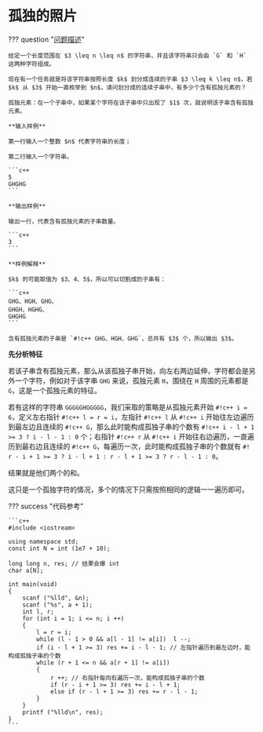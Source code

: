 # 孤独的照片

??? question "[问题描述](https://www.acwing.com/activity/content/problem/content/7861/)"

    给定一个长度范围在 $3 \leq n \leq n$ 的字符串，并且该字符串只会由 `G` 和 `H` 这两种字符组成。

    现在有一个任务就是将该字符串按照长度 $k$ 划分成连续的子串 $3 \leq k \leq n$，若 $k$ 从 $3$ 开始一直枚举到 $n$，请问划分成的连续子串中，有多少个含有孤独元素的？

    孤独元素：在一个子串中，如果某个字符在该子串中只出现了 $1$ 次，就说明该子串含有孤独元素。

    **输入样例**

    第一行输入一个整数 $n$ 代表字符串的长度；

    第二行输入一个字符串。

    ```c++
    5
    GHGHG
    ```

    **输出样例**

    输出一行，代表含有孤独元素的子串数量。

    ```c++
    3
    ```

    **样例解释**

    $k$ 的可能取值为 $3、4、5$，所以可以切割成的子串有：

    ```c++
    GHG、HGH、GHG、
    GHGH、HGHG、
    GHGHG
    ```

    含有孤独元素的子串是 `#!c++ GHG、HGH、GHG`，总共有 $3$ 个，所以输出 $3$。

**先分析特征**

若该子串含有孤独元素，那么从该孤独子串开始，向左右两边延伸，字符都会是另外一个字符，例如对于该字串 `GHG` 来说，孤独元素 `H`，围绕在 `H` 周围的元素都是 `G`，这是一个孤独元素的特征。

若有这样的字符串 `GGGGGHGGGGG`，我们采取的策略是从孤独元素开始 `#!c++ i = 6`，定义左右指针 `#!c++ l = r = i`，左指针 `#!c++ l` 从 `#!c++ i` 开始往左边遍历到最左边且连续的 `#!c++ G`，那么此时能构成孤独子串的个数有 `#!c++ i - l + 1 >= 3 ? i - l - 1 : 0` 个；右指针 `#!c++ r` 从 `#!c++ i` 开始往右边遍历，一直遍历到最右边且连续的 `#!c++ G`，每遍历一次，此时能构成孤独子串的个数就有 `#! r - i + 1 >= 3 ? i - l + 1 : r - l + 1 >= 3 ? r - l - 1 : 0`。

结果就是他们两个的和。

这只是一个孤独字符的情况，多个的情况下只需按照相同的逻辑一一遍历即可。

??? success "代码参考"

    ```c++
    #include <iostream>

    using namespace std;
    const int N = int (1e7 + 10);

    long long n, res; // 结果会爆 int
    char a[N];

    int main(void)
    {
        scanf ("%lld", &n);
        scanf ("%s", a + 1);
        int l, r;
        for (int i = 1; i <= n; i ++)
        {
            l = r = i;
            while (l - 1 > 0 && a[l - 1] != a[i])  l --;
            if (i - l + 1 >= 3) res += i - l - 1; // 左指针遍历到最左边时，能构成孤独子串的个数
            while (r + 1 <= n && a[r + 1] != a[i]) 
            {
                r ++; // 右指针每向右遍历一次，能构成孤独子串的个数
                if (r - i + 1 >= 3) res += i - l + 1;
                else if (r - l + 1 >= 3) res += r - l - 1;
            }
        }
        printf ("%lld\n", res);
    }
    ```